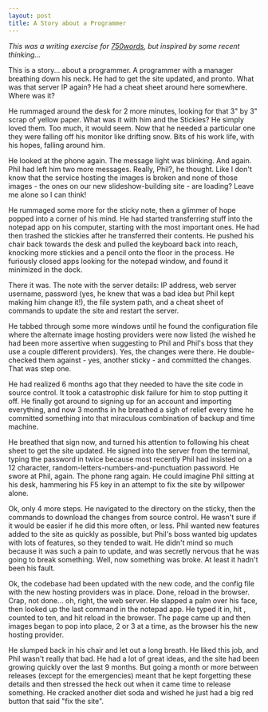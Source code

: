 ```yaml
---
layout: post
title: A Story about a Programmer
---
```

*This was a writing exercise for [750words](http://750words.com), but inspired by some recent thinking...*

This is a story... about a programmer. A programmer with a manager breathing down his neck. He had to get the site updated, and pronto. What was that server IP again? He had a cheat sheet around here somewhere. Where was it?

He rummaged around the desk for 2 more minutes, looking for that 3" by 3" scrap of yellow paper. What was it with him and the Stickies? He simply loved them. Too much, it would seem. Now that he needed a particular one they were falling off his monitor like drifting snow. Bits of his work life, with his hopes, falling around him.

He looked at the phone again. The message light was blinking. And again. Phil had left him two more messages. Really, Phil?, he thought. Like I don't know that the service hosting the images is broken and none of those images - the ones on our new slideshow-building site - are loading? Leave me alone so I can think!

He rummaged some more for the sticky note, then a glimmer of hope popped into a corner of his mind. He had started transferring stuff into the notepad app on his computer, starting with the most important ones. He had then trashed the stickies after he transferred their contents. He pushed his chair back towards the desk and pulled the keyboard back into reach, knocking more stickies and a pencil onto the floor in the process. He furiously closed apps looking for the notepad window, and found it minimized in the dock.

There it was. The note with the server details: IP address, web server username, password (yes, he knew that was a bad idea but Phil kept making him change it!), the file system path, and a cheat sheet of commands to update the site and restart the server.

He tabbed through some more windows until he found the configuration file where the alternate image hosting providers were now listed (he wished he had been more assertive when suggesting to Phil and Phil's boss that they use a couple different providers). Yes, the changes were there. He double-checked them against - yes, another sticky - and committed the changes. That was step one.

He had realized 6 months ago that they needed to have the site code in source control. It took a catastrophic disk failure for him to stop putting it off. He finally got around to signing up for an account and importing everything, and now 3 months in he breathed a sigh of relief every time he committed something into that miraculous combination of backup and time machine.

He breathed that sign now, and turned his attention to following his cheat sheet to get the site updated. He signed into the server from the terminal, typing the password in twice because most recently Phil had insisted on a 12 character, random-letters-numbers-and-punctuation password. He swore at Phil, again. The phone rang again. He could imagine Phil sitting at his desk, hammering his F5 key in an attempt to fix the site by willpower alone.

Ok, only 4 more steps. He navigated to the directory on the sticky, then the commands to download the changes from source control. He wasn't sure if it would be easier if he did this more often, or less. Phil wanted new features added to the site as quickly as possible, but Phil's boss wanted big updates with lots of features, so they tended to wait. He didn't mind so much because it was such a pain to update, and was secretly nervous that he was going to break something. Well, now something was broke. At least it hadn't been his fault.

Ok, the codebase had been updated with the new code, and the config file with the new hosting providers was in place. Done, reload in the browser. Crap, not done... oh, right, the web server. He slapped a palm over his face, then looked up the last command in the notepad app. He typed it in, hit , counted to ten, and hit reload in the browser. The page came up and then images began to pop into place, 2 or 3 at a time, as the browser his the new hosting provider.

He slumped back in his chair and let out a long breath. He liked this job, and Phil wasn't really that bad. He had a lot of great ideas, and the site had been growing quickly over the last 9 months. But going a month or more between releases (except for the emergencies) meant that he kept forgetting these details and then stressed the heck out when it came time to release something. He cracked another diet soda and wished he just had a big red button that said "fix the site".

